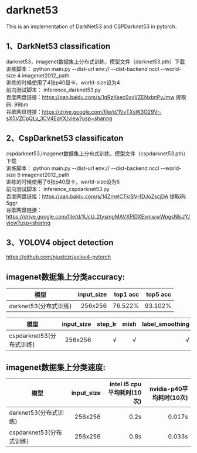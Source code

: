 # darknet53

This is an implementation of DarkNet53 and CSPDarknet53 in pytorch.     

1、DarkNet53 classification  
---------------------------
darknet53，imagenet数据集上分布式训练，模型文件（darknet53.pth）下载   
训练脚本： python main.py --dist-url env:// --dist-backend nccl --world-size 4 imagenet2012_path  
训练的时候使用了4张p40显卡，world-size设为4  
前向测试脚本： inference_darknet53.py   
百度网盘链接：https://pan.baidu.com/s/1gRzKsec0xvVZENxbnPvJmw 提取码: 99bm    
谷歌网盘链接：https://drive.google.com/file/d/1VyTXsW3O29Vr-sX5VZCpQLy_3CV4EpYX/view?usp=sharing  

2、CspDarknet53 classificaton    
-----------------------------    
cspdarknet53,imagenet数据集上分布式训练，模型文件（cspdarknet53.pth）下载  
训练脚本： python main.py --dist-url env:// --dist-backend nccl --world-size 6 imagenet2012_path  
训练的时候使用了6张p40显卡，world-size设为6  
前向测试脚本：  inference_cspdarknet53.py   
百度网盘链接：https://pan.baidu.com/s/14ZmeICTklSV-fDJoZscjDA 提取码: 5ggr   
谷歌网盘链接：https://drive.google.com/file/d/1UcU_2tysmgMAVXPlDXEvmwwWpgsNlsJY/view?usp=sharing     

3、YOLOV4 object detection    
------------------------------  
https://github.com/njustczr/yolov4-pytorch    

imagenet数据集上分类accuracy:  
---------------------------  
| 模型        |  input_size  | top1 acc |  top5 acc |
| --------   | -----: |  -----:   |   -----:  | 
| darknet53(分布式训练)        | 256x256 | 76.522% |  93.102%  |

|  模型 |input_size|step_lr|mish|label_smoothing|cut_mix|epoch|top1_acc|
| -----------|--------:|-------:|-----:|----------------:|--------:|-----:|----------:|
| cspdarknet53(分布式训练)| 256x256 |    √    |   √   |       √          |         |   120   |    76.76%   | 


imagenet数据集上分类速度:  
------------------------  
| 模型  | input_size | intel i5 cpu平均耗时(10次) | nvidia-p40平均耗时(10次) |
| ----- | -------: | ----------: | -----------: |
|darknet53(分布式训练)| 256x256 | 0.2s  | 0.017s |
|cspdarknet53(分布式训练)| 256x256 |  0.8s   |  0.033s  |

